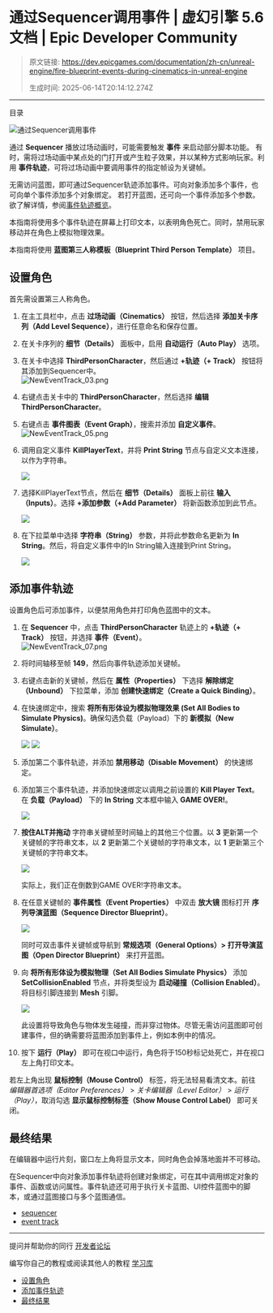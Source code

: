 # 通过Sequencer调用事件 | 虚幻引擎 5.6 文档 | Epic Developer Community

> 原文链接: https://dev.epicgames.com/documentation/zh-cn/unreal-engine/fire-blueprint-events-during-cinematics-in-unreal-engine
> 
> 生成时间: 2025-06-14T20:14:12.274Z

---

目录

![通过Sequencer调用事件](https://dev.epicgames.com/community/api/documentation/image/40fb11d9-314d-45e3-a09a-703b505d6c07?resizing_type=fill&width=1920&height=335)

通过 **Sequencer** 播放过场动画时，可能需要触发 **事件** 来启动部分脚本功能。 有时，需将过场动画中某点处的门打开或产生粒子效果，并以某种方式影响玩家。利用 **事件轨迹**，可将过场动画中要调用事件的指定帧设为关键帧。

无需访问蓝图，即可通过Sequencer轨迹添加事件。可向对象添加多个事件，也可向单个事件添加多个对象绑定。 若打开蓝图，还可向一个事件添加多个参数。欲了解详情，参阅[事件轨迹概览](/documentation/zh-cn/unreal-engine/cinematic-event-track-in-unreal-engine)。

本指南将使用多个事件轨迹在屏幕上打印文本，以表明角色死亡。同时，禁用玩家移动并在角色上模拟物理效果。

本指南将使用 **蓝图第三人称模板（Blueprint Third Person Template）** 项目。

## 设置角色

首先需设置第三人称角色。

1.  在主工具栏中，点击 **过场动画（Cinematics）** 按钮，然后选择 **添加关卡序列（Add Level Sequence）**，进行任意命名和保存位置。
    
2.  在关卡序列的 **细节（Details）** 面板中，启用 **自动运行（Auto Play）** 选项。
    
3.  在关卡中选择 **ThirdPersonCharacter**，然后通过 **+轨迹（+ Track）** 按钮将其添加到Sequencer中。  
    ![](https://d1iv7db44yhgxn.cloudfront.net/documentation/images/2f3a2b61-61fb-4622-a93f-6456af9d2c50/neweventtrack_03.png "NewEventTrack_03.png")
    
4.  右键点击关卡中的 **ThirdPersonCharacter**，然后选择 **编辑ThirdPersonCharacter**。
    
5.  右键点击 **事件图表（Event Graph）**，搜索并添加 **自定义事件**。  
    ![](https://d1iv7db44yhgxn.cloudfront.net/documentation/images/105198fe-a343-45f0-b129-42cfda4b8393/neweventtrack_05.png "NewEventTrack_05.png")
    
6.  调用自定义事件 **KillPlayerText**，并将 **Print String** 节点与自定义文本连接，以作为字符串。
    
    ![](https://d1iv7db44yhgxn.cloudfront.net/documentation/images/6deec838-08f3-4dd2-8098-48a67fc8fef7/killplayer_text.png)
7.  选择KillPlayerText节点，然后在 **细节（Details）** 面板上前往 **输入（Inputs）**。选择 **+添加参数（+Add Parameter）** 将新函数添加到此节点。
    
    ![](https://d1iv7db44yhgxn.cloudfront.net/documentation/images/078c278a-b1a8-4d72-87b6-551253f245dd/add_parameter.png)
8.  在下拉菜单中选择 **字符串（String）** 参数，并将此参数命名更新为 **In String**。然后，将自定义事件中的In String输入连接到Print String。
    
    ![](https://d1iv7db44yhgxn.cloudfront.net/documentation/images/ff633472-871d-472a-98e4-517d41f0a6e5/string_parameter.png)

## 添加事件轨迹

设置角色后可添加事件，以便禁用角色并打印角色蓝图中的文本。

1.  在 **Sequencer** 中，点击 **ThirdPersonCharacter** 轨迹上的 **+轨迹（+ Track）** 按钮，并选择 **事件（Event）**。  
    ![](https://d1iv7db44yhgxn.cloudfront.net/documentation/images/d92f9f33-2147-4308-bf08-766472e370c0/neweventtrack_07.png "NewEventTrack_07.png")
    
2.  将时间轴移至帧 **149**，然后向事件轨迹添加关键帧。
    
3.  右键点击新的关键帧，然后在 **属性（Properties）** 下选择 **解除绑定（Unbound）** 下拉菜单，添加 **创建快速绑定（Create a Quick Binding）**。
    
4.  在快速绑定中，搜索 **将所有形体设为模拟物理效果 (Set All Bodies to Simulate Physics)**。确保勾选负载（Payload）下的 **新模拟（New Simulate）**。
    
    ![](https://d1iv7db44yhgxn.cloudfront.net/documentation/images/887f34b8-7490-400e-8b4f-36ab82e6d346/simulate_binding.png) ![](https://d1iv7db44yhgxn.cloudfront.net/documentation/images/627bd610-34d8-46f9-8753-68cd33767a3a/payload1.png)
5.  添加第二个事件轨迹，并添加 **禁用移动（Disable Movement）** 的快速绑定。
    
6.  添加第三个事件轨迹，并添加快速绑定以调用之前设置的 **Kill Player Text**。在 **负载（Payload）** 下的 **In String** 文本框中输入 **GAME OVER!**。
    
    ![](https://d1iv7db44yhgxn.cloudfront.net/documentation/images/da56f008-d02d-4c8b-9d35-780eb5ba3a54/payload_string1.png)
7.  **按住ALT并拖动** 字符串关键帧至时间轴上的其他三个位置。以 **3** 更新第一个关键帧的字符串文本，以 **2** 更新第二个关键帧的字符串文本，以 **1** 更新第三个关键帧的字符串文本。
    
    ![](https://d1iv7db44yhgxn.cloudfront.net/documentation/images/7a384ea6-108f-4fe9-946a-dc3d0f367eae/payload_string2.png)
    
    实际上，我们正在倒数到GAME OVER!字符串文本。
    
8.  在任意关键帧的 **事件属性（Event Properties）** 中双击 **放大镜** 图标打开 **序列导演蓝图（Sequence Director Blueprint）**。
    
    ![](https://d1iv7db44yhgxn.cloudfront.net/documentation/images/c8f4b003-e138-41c7-ac7a-7d78a9200cf8/openbp.png)
    
    同时可双击事件关键帧或导航到 **常规选项（General Options）> 打开导演蓝图（Open Director Blueprint）** 来打开蓝图。
    
9.  向 **将所有形体设为模拟物理（Set All Bodies Simulate Physics）** 添加 **SetCollisionEnabled** 节点，并将类型设为 **启动碰撞（Collision Enabled）**。将目标引脚连接到 **Mesh** 引脚。
    
    ![](https://d1iv7db44yhgxn.cloudfront.net/documentation/images/71aa66bd-3ed4-4db4-872c-587f1d9c901c/eventbp.png)
    
    此设置将导致角色与物体发生碰撞，而非穿过物体。尽管无需访问蓝图即可创建事件，但的确需要将蓝图添加到事件上，例如本例中的情况。
    
10.  按下 **运行（Play）** 即可在视口中运行，角色将于150秒标记处死亡，并在视口左上角打印文本。
    

若左上角出现 **鼠标控制（Mouse Control）** 标签，将无法轻易看清文本。前往 *编辑器首选项（Editor Preferences）* > *关卡编辑器（Level Editor）* > *运行（Play）*，取消勾选 **显示鼠标控制标签（Show Mouse Control Label）** 即可关闭。

## 最终结果

在编辑器中运行片刻，窗口左上角将显示文本，同时角色会掉落地面并不可移动。

在Sequencer中向对象添加事件轨迹将创建对象绑定，可在其中调用绑定对象的事件、函数或访问属性。事件轨迹还可用于执行关卡蓝图、UI控件蓝图中的脚本，或通过蓝图接口与多个蓝图通信。

-   [sequencer](https://dev.epicgames.com/community/search?query=sequencer)
-   [event track](https://dev.epicgames.com/community/search?query=event%20track)

* * *

提问并帮助你的同行 [开发者论坛](https://forums.unrealengine.com/categories?tag=unreal-engine)

编写你自己的教程或阅读其他人的教程 [学习库](https://dev.epicgames.com/community/unreal-engine/learning)

-   [设置角色](/documentation/zh-cn/unreal-engine/fire-blueprint-events-during-cinematics-in-unreal-engine#%E8%AE%BE%E7%BD%AE%E8%A7%92%E8%89%B2)
-   [添加事件轨迹](/documentation/zh-cn/unreal-engine/fire-blueprint-events-during-cinematics-in-unreal-engine#%E6%B7%BB%E5%8A%A0%E4%BA%8B%E4%BB%B6%E8%BD%A8%E8%BF%B9)
-   [最终结果](/documentation/zh-cn/unreal-engine/fire-blueprint-events-during-cinematics-in-unreal-engine#%E6%9C%80%E7%BB%88%E7%BB%93%E6%9E%9C)